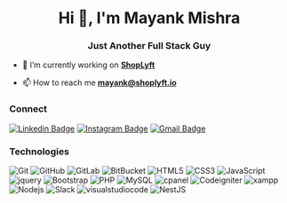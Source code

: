 <h1 align="center">Hi 👋, I'm Mayank Mishra</h1>
<h3 align="center">Just Another Full Stack Guy</h3>

- 🔭 I’m currently working on **[ShopLyft](https://shoplyft.io)**

- 📫 How to reach me **mayank@shoplyft.io**

### Connect

[![Linkedin Badge](https://img.shields.io/badge/-mayank2103-blue?style=flat-square&logo=Linkedin&logoColor=white&link=https://www.linkedin.com/in/mayank2103/)](https://www.linkedin.com/in/mayank2103/)
[![Instagram Badge](https://img.shields.io/badge/-mishra_mayank-purple?style=flat-square&logo=instagram&logoColor=white&link=https://instagram.com/mishra_mayank/)](https://instagram.com/mishra_mayank)
[![Gmail Badge](https://img.shields.io/badge/-mayank@shoplyft.io-010101?style=flat-square&logo=Gmail&logoColor=white&link=mailto:imalisiddique@gmail.com)](mailto:mayank@shoplyft.io)

### Technologies

![Git](https://img.shields.io/badge/-Git-black?style=flat-square&logo=git)
![GitHub](https://img.shields.io/badge/-GitHub-black?style=flat-square&logo=github)
![GitLab](https://img.shields.io/badge/-GitLab-black?style=flat-square&logo=gitlab)
![BitBucket](https://img.shields.io/badge/-BitBucket-black?style=flat-square&logo=bitbucket)
![HTML5](https://img.shields.io/badge/-HTML5-black?style=flat-square&logo=html5&logoColor=white)
![CSS3](https://img.shields.io/badge/-CSS3-black?style=flat-square&logo=css3)
![JavaScript](https://img.shields.io/badge/-JavaScript-black?style=flat-square&logo=javascript)
![jquery](https://img.shields.io/badge/-jQuery-black?style=flat-square&logo=jquery)
![Bootstrap](https://img.shields.io/badge/-Bootstrap-black?style=flat-square&logo=bootstrap)
![PHP](https://img.shields.io/badge/-PHP-black?style=flat-square&logo=php)
![MySQL](https://img.shields.io/badge/-MySQL-black?style=flat-square&logo=mysql)
![cpanel](https://img.shields.io/badge/-cpanel-black?style=flat-square&logo=cpanel)
![Codeigniter](https://img.shields.io/badge/-Codeigniter-black?style=flat-square&logo=codeigniter)
![xampp](https://img.shields.io/badge/-Xampp-black?style=flat-square&logo=xampp)
![Nodejs](https://img.shields.io/badge/-Nodejs-black?style=flat-square&logo=Node.js)
![Slack](https://img.shields.io/badge/-Slack-black?style=flat-square&logo=slack)
![visualstudiocode](https://img.shields.io/badge/-VScode-black?style=flat-square&logo=visualstudiocode)
![NestJS](https://img.shields.io/badge/-NestJS-black?style=flat-square&logo=nestjs)
